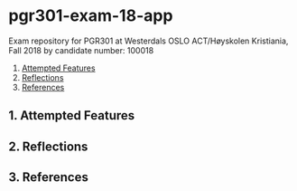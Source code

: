 # pgr301-exam-18-app

Exam repository for PGR301 at Westerdals OSLO ACT/Høyskolen Kristiania, Fall 2018 by candidate number: 100018

1. [ Attempted Features ](#AttemptedFeatures)
2. [ Reflections ](#Reflections)
3. [ References ](#References)

<a name="AttemptedFeatures"></a>
## 1. Attempted Features



<a name="Reflections"></a>
## 2. Reflections



<a name="References"></a>
## 3. References


